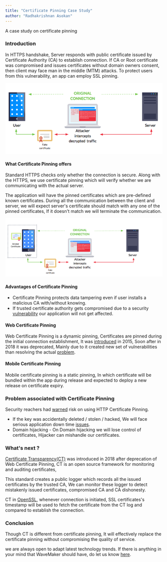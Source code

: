 ```yaml
---
title: "Certificate Pinning Case Study"
author: "Radhakrishnan Asokan"
---
```


A case study on certificate pinning

<!--truncate-->



### Introduction

<!-- In HTTPS handshake,Browser requests Certificate Authority (CA) to validate the certificate provided by a server. If CA or Root certificate is compromised, then client may face man the middle (MTM) attacks. To protect its users from this vulnerability, an app can employ SSL pinning technique. -->

In HTTPS handshake, Server responds with public certificate issued by Certificate Authority (CA) to establish connection. If CA or Root certificate was compromised and issues certificates without domain owners consent, then client may face man in the middle (MTM) attacks. To protect users from this vulnerability, an app can employ SSL pinning.


<!-- Certificate pinning is an additional layer of security which protects communication between client and server, The Standard HTTPS verifies whether the connection is secure but It cannot verify whether we are communicating with the actual server or an intercepted server. -->

![MITM](/learn/assets/mitmdiagram.png)


#### What Certificate Pinning offers
Standard HTTPS checks only whether the connection is secure. Along with the HTTPS, we use certificate pinning which will verify whether we are communicating with the actual server.

The application will have the pinned certificates which are pre-defined known certificates. During all the communication between the client and server, we will expect server's certificate should match with any one of the pinned certificates, If it doesn't match we will terminate the communication.

![MITM](/learn/assets/nomitmdiagram.png)


#### Advantages of Certificate Pinning
* Certificate Pinning protects data tampering even if user installs a malicious CA with/without knowing.
* If trusted certificate authority gets compromised due to a security [vulnerability](https://en.wikipedia.org/wiki/Certificate_authority#CA_compromise) our application will not get affected.


#### Web Certificate Pinning
Web Certificate Pinning is a dynamic pinning, Certificates are pinned during the initial connection establishment, It was [introduced](https://developer.mozilla.org/en-US/docs/Web/HTTP/Public_Key_Pinning) in 2015, Soon after in 2018 it was deprecated, Mainly due to it created new set of vulnerabilities than resolving the actual [problem](https://scotthelme.co.uk/using-security-features-to-do-bad-things/).

#### Mobile Certificate Pinning
Mobile certificate pinning is a static pinning, In which certificate will be bundled within the app during release and expected to deploy a new release on certificate expiry.


### Problem associated with Certificate Pinning
Security reachers had [warned](https://scotthelme.co.uk/im-giving-up-on-hpkp/) risk on using HTTP Certificate Pinning.

* If the key was accidentally deleted / stolen / hacked, We will face serious application down time [issues](https://www.smashingmagazine.com/be-afraid-of-public-key-pinning/).
* Domain hijacking - On Domain hijacking we will lose control of certificates, Hijacker can mishandle our certificates.

### What's next ?
[Certificate Transparency(CT)](http://www.certificate-transparency.org/what-is-ct) was introduced in 2018 after deprecation of Web Certificate Pinning, CT is an open source framework for monitoring and auditing certificates,

This standard creates a public logger which records all the issued certificates by the trusted CA, We can monitor these logger to detect mistakenly issued certificates, compromised CA and CA dishonesty.

CT in [OpenSSL](http://www.certificate-transparency.org/certificate-transparency-in-openssl), whenever connection is initiated, SSL certificates's timestamp will be used to fetch the certificate from the CT log and compared to establish the connection.


### Conclusion
Though CT is different from certificate pinning, It will effectively replace the certificate pinning without compromising the quality of service.

we are always open to adapt latest technology trends. If there is anything in your mind that WaveMaker should have, do let us know [here](mailto:info@wavemaker.com).


